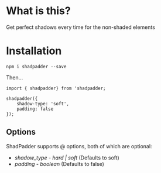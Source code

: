 # What is this?

Get perfect shadows every time for the non-shaded elements

# Installation

`npm i shadpadder --save`

Then...

```
import { shadpadder} from 'shadpadder;

shadpadder({
    shadow-type: 'soft',
    padding: false
});
```

## Options

ShadPadder supports @ options, both of which are optional:

* *shadow_type* - _hard | soft_ (Defaults to soft)
* *padding* - _boolean_ (Defaults to false)